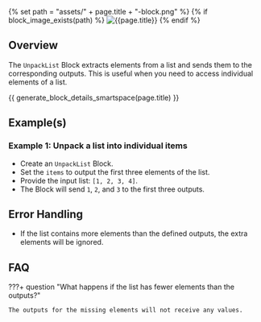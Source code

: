 {% set path = "assets/" + page.title + "-block.png" %}
{% if block_image_exists(path) %}
![{{page.title}}]({{path}})
{% endif %}

## Overview
The `UnpackList` Block extracts elements from a list and sends them to the corresponding outputs. This is useful when you need to access individual elements of a list.

{{ generate_block_details_smartspace(page.title) }}

## Example(s)

### Example 1: Unpack a list into individual items
- Create an `UnpackList` Block.
- Set the `items` to output the first three elements of the list.
- Provide the input list: `[1, 2, 3, 4]`.
- The Block will send `1`, `2`, and `3` to the first three outputs.

## Error Handling
- If the list contains more elements than the defined outputs, the extra elements will be ignored.

## FAQ

???+ question "What happens if the list has fewer elements than the outputs?"

    The outputs for the missing elements will not receive any values.

